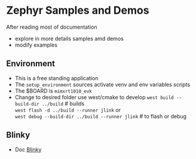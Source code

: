 # Zephyr Samples and Demos
After reading most of documentation 
- explore in more details samples amd demos
- modify examples
## Environment
- This is a free standing application 
- The `setup_environment` sources activate venv and env variables scripts 
- The $BOARD is `mimxrt1010_evk`
- Change to desired folder use west/cmake to develop
`west build --build-dir ../build` # builds  
`west flash -d ../build --runner jlink` or  
`west debug --build-dir ../build --runner jlink` # to flash or debug


## Blinky
- Doc [Blinky](https://docs.zephyrproject.org/latest/samples/basic/blinky/README.html#blinky)
